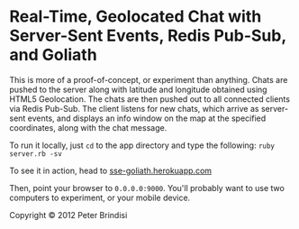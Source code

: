 # Real-Time, Geolocated Chat with Server-Sent Events, Redis Pub-Sub, and Goliath

This is more of a proof-of-concept, or experiment than anything. Chats are pushed to the server along with latitude and longitude obtained using HTML5 Geolocation. The chats are then pushed out to all connected clients via Redis Pub-Sub. The client listens for new chats, which arrive as server-sent events, and displays an info window on the map at the specified coordinates, along with the chat message.

To run it locally, just <code>cd</code> to the app directory and type the following:
<code>ruby server.rb -sv</code>

To see it in action, head to [sse-goliath.herokuapp.com](http://sse-goliath.herokuapp.com)

Then, point your browser to <code>0.0.0.0:9000</code>. You'll probably want to use two computers to experiment, or your mobile device.

Copyright &copy; 2012 Peter Brindisi